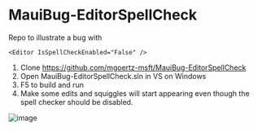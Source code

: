 # MauiBug-EditorSpellCheck

Repo to illustrate a bug with
```xaml
<Editor IsSpellCheckEnabled="False" />
```

1. Clone https://github.com/mgoertz-msft/MauiBug-EditorSpellCheck
2. Open MauiBug-EditorSpellCheck.sln in VS on Windows
3. F5 to build and run
4. Make some edits and squiggles will start appearing even though the spell checker should be disabled.

![image](https://user-images.githubusercontent.com/14282894/229256076-cb9ab286-881b-4bc3-8bc5-c81b87f0fd26.png)
